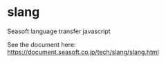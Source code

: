 # slang
Seasoft language transfer javascript

See the document here:
https://document.seasoft.co.jp/tech/slang/slang.html


